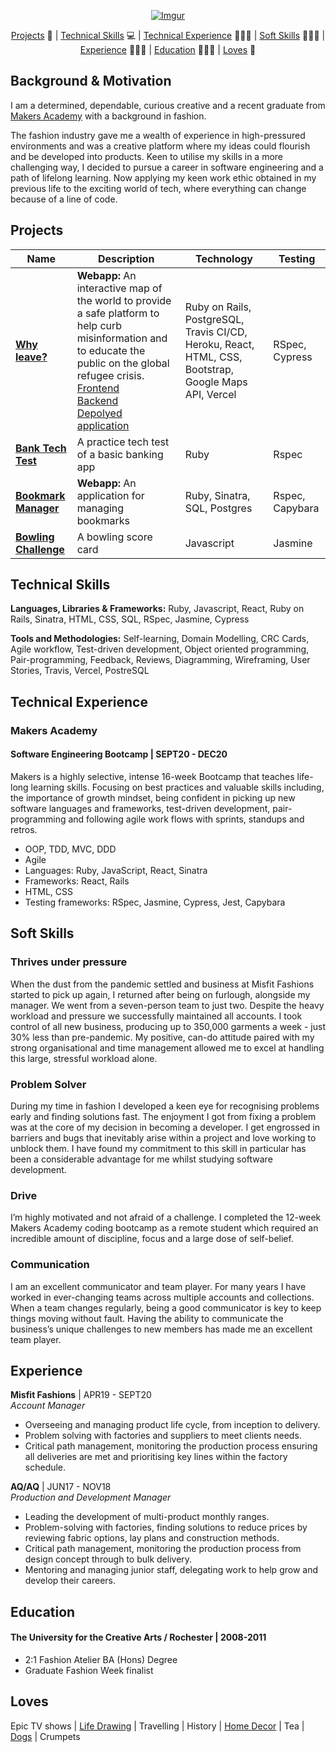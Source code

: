 <div align=center>

[![Imgur](https://imgur.com/HaVqgGC.png)](https://www.linkedin.com/in/rebekah-galliano/)

[Projects](#projects) 📐 | [Technical Skills](#technical-skills) 💻 | [Technical Experience](#technical-experience) 👩🏼‍💻 | [Soft Skills](#soft-skills) 💁🏼‍♀️ | [Experience](#experience) 👩🏼‍🎨 | [Education](#education) 👩🏼‍🎓 | [Loves](#loves) 💛

</div>

## Background & Motivation

I am a determined, dependable, curious creative and a recent graduate from [Makers Academy](https://makers.tech/about-us/) with a background in fashion.
 
The fashion industry gave me a wealth of experience in high-pressured environments and was a creative platform where my ideas could flourish and be developed into products. Keen to utilise my skills in a more challenging way, I decided to pursue a career in software engineering and a path of lifelong learning. Now applying my keen work ethic obtained in my previous life to the exciting world of tech, where everything can change because of a line of code.

 
## Projects
 
| Name | Description | Technology	| Testing	|
|-----	|------------	|------------|--------	|
| [**Why leave?**](https://why-leave.vercel.app/) 	| **Webapp:** An interactive map of the world to provide a safe platform to help curb misinformation and to educate the public on the global refugee crisis. <br>[Frontend](https://github.com/beca-g/Why_Leave_Front_End)<br>[Backend](https://github.com/beca-g/Why-leave-backend)<br>[Depolyed application](https://why-leave.vercel.app/)   	| Ruby on Rails, PostgreSQL, Travis CI/CD, Heroku, React, HTML, CSS, Bootstrap, Google Maps API, Vercel 	| RSpec, Cypress 	|
| [**Bank Tech Test**](https://github.com/beca-g/bank-tech-test)    	| A practice tech test of a basic banking app | Ruby    | Rspec          	|
| [**Bookmark Manager**](https://github.com/beca-g/bookmark-manager-revisited) | **Webapp:** An application for managing bookmarks | Ruby, Sinatra, SQL, Postgres | Rspec, Capybara |
| [**Bowling Challenge**](https://github.com/beca-g/bowling-challenge) | A bowling score card | Javascript | Jasmine |


## Technical Skills

**Languages, Libraries & Frameworks:** Ruby, Javascript, React, Ruby on Rails, Sinatra, HTML, CSS, SQL, RSpec, Jasmine, Cypress

**Tools and Methodologies:** Self-learning, Domain Modelling, CRC Cards, Agile workflow, Test-driven development, Object oriented programming, Pair-programming, Feedback, Reviews, Diagramming, Wireframing, User Stories, Travis, Vercel, PostreSQL

## Technical Experience  

### Makers Academy 
#### Software Engineering Bootcamp | SEPT20 - DEC20  

Makers is a highly selective, intense 16-week Bootcamp that teaches life-long learning skills. Focusing on best practices and valuable skills including, the importance of growth mindset, being confident in picking up new software languages and frameworks, test-driven development, pair-programming and following agile work flows with sprints, standups and retros.

- OOP, TDD, MVC, DDD
- Agile
- Languages: Ruby, JavaScript, React, Sinatra
- Frameworks: React, Rails
- HTML, CSS
- Testing frameworks: RSpec, Jasmine, Cypress, Jest, Capybara

## Soft Skills
 
### Thrives under pressure
 
When the dust from the pandemic settled and business at Misfit Fashions started to pick up again, I returned after being on furlough, alongside my manager. We went from a seven-person team to just two. Despite the heavy workload and pressure we successfully maintained all accounts. I took control of all new business, producing up to 350,000 garments a week - just 30% less than pre-pandemic. My positive, can-do attitude paired with my strong organisational and time management allowed me to excel at handling this large, stressful workload alone.

### Problem Solver

During my time in fashion I developed a keen eye for recognising problems early and finding solutions fast. The enjoyment I got from fixing a problem was at the core of my decision in becoming a developer. I get engrossed in barriers and bugs that inevitably arise within a project and love working to unblock them. I have found my commitment to this skill in particular has been a considerable advantage for me whilst studying software development. 

### Drive

I’m highly motivated and not afraid of a challenge. I completed the 12-week Makers Academy coding bootcamp as a remote student which required an incredible amount of discipline, focus and a large dose of self-belief.

 
### Communication
 
 I am an excellent communicator and team player. For many years I have worked in ever-changing teams across multiple accounts and collections. When a team changes regularly, being a good communicator is key to keep things moving without fault. Having the ability to communicate the business’s unique challenges to new members has made me an excellent team player.

## Experience
 
**Misfit Fashions** | APR19 - SEPT20  
_Account Manager_
 
- Overseeing and managing product life cycle, from inception to delivery.
- Problem solving with factories and suppliers to meet clients needs.
- Critical path management, monitoring the production process ensuring all deliveries are met and prioritising key lines within the factory schedule.
 
**AQ/AQ** | JUN17 - NOV18  
_Production and Development Manager_
 
- Leading the development of multi-product monthly ranges.
- Problem-solving with factories, finding solutions to reduce prices by reviewing fabric options, lay plans and construction methods.
- Critical path management, monitoring the production process from design concept through to bulk delivery.
- Mentoring and managing junior staff, delegating work to help grow and develop their careers.
 
 
## Education
 
#### The University for the Creative Arts / Rochester | 2008-2011
 
- 2:1 Fashion Atelier BA (Hons) Degree
- Graduate Fashion Week finalist
 
## Loves

Epic TV shows | [Life Drawing](https://www.pinterest.co.uk/becagalliano/sketching/) | Travelling | History | [Home Decor](https://www.pinterest.co.uk/becagalliano/home-home/) | Tea | [Dogs](https://www.instagram.com/alfie.foxy.doodle/)  | Crumpets

